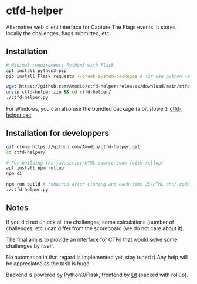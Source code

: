 # ctfd-helper
Alternative web client interface for Capture The Flags events. It stores locally the challenges, flags submitted, etc.

## Installation
```bash
# Minimal requirement: Python3 with Flask
apt install python3-pip
pip install Flask requests --break-system-packages # (or use python -m venv ctfd-helper)

wget https://github.com/Amodio/ctfd-helper/releases/download/main/ctfd-helper.zip && \
unzip ctfd-helper.zip && cd ctfd-helper/
./ctfd-helper.py
```

For Windows, you can also use the bundled package (a bit slower): [ctfd-helper.exe](https://github.com/Amodio/ctfd-helper/releases/download/main/ctfd-helper.exe).

## Installation for developpers
```bash
git clone https://github.com/Amodio/ctfd-helper.git
cd ctfd-helper/

# For building the javascript/HTML source code (with rollup)
apt install npm rollup
npm ci

npm run build # required after cloning and each time JS/HTML src/ code is changed
./ctfd-helper.py
```

## Notes
If you did not unlock all the challenges, some calculations (number of challenges, etc.) can differ from the scoreboard (we do not care about it).

The final aim is to provide an interface for CTFd that would solve some challenges by itself.

No automation in that regard is implemented yet, stay tuned :)
Any help will be appreciated as the task is huge.

Backend is powered by Python3/Flask, frontend by [Lit](https://lit.dev) (packed with rollup).
